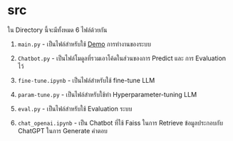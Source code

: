 # src

ใน Directory นี้จะมีทั้งหมด 6 ไฟล์ด้วยกัน

1. `main.py` - เป็นไฟล์สำหรับใช้ [Demo](https://huggingface.co/spaces/powerpuf-bot/wangchanberta-th-qa) การทำงานของระบบ

2. `Chatbot.py` - เป็นไฟล์โมดูลที่รวมเอาโค้ดในส่วนของการ Predict และ การ Evaluation ไว้

3. `fine-tune.ipynb` - เป็นไฟล์สำหรับใช้ fine-tune LLM

4. `param-tune.py` - เป็นไฟล์สำหรับใช้ทำ Hyperparameter-tuning LLM

5. `eval.py` - เป็นไฟล์สำหรับใช้ Evaluation ระบบ

6. `chat_openai.ipynb` - เป็น Chatbot ที่ใช้ Faiss ในการ Retrieve ข้อมูลประกอบกับ ChatGPT ในการ Generate คำตอบ
